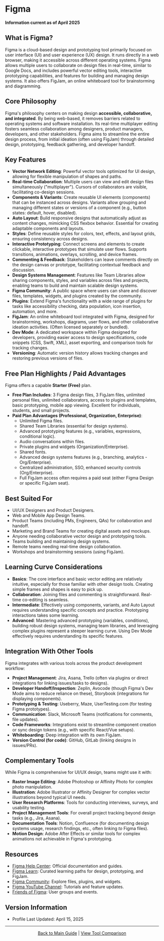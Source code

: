 # Figma

**Information current as of April 2025**

## What is Figma?

Figma is a cloud-based design and prototyping tool primarily focused on user interface (UI) and user experience (UX) design. It runs directly in a web browser, making it accessible across different operating systems. Figma allows multiple users to collaborate on design files in real-time, similar to Google Docs, and includes powerful vector editing tools, interactive prototyping capabilities, and features for building and managing design systems. It also offers FigJam, an online whiteboard tool for brainstorming and diagramming.

## Core Philosophy

Figma's philosophy centers on making design **accessible, collaborative, and integrated**. By being web-based, it removes barriers related to operating systems and software installation. Its real-time multiplayer editing fosters seamless collaboration among designers, product managers, developers, and other stakeholders. Figma aims to streamline the entire design process, from initial ideation (often using FigJam) through detailed design, prototyping, feedback gathering, and developer handoff.

## Key Features

-   **Vector Network Editing**: Powerful vector tools optimized for UI design, allowing for flexible manipulation of shapes and paths.
-   **Real-time Collaboration**: Multiple users can view and edit design files simultaneously ("multiplayer"). Cursors of collaborators are visible, facilitating co-design sessions.
-   **Components & Variants**: Create reusable UI elements (components) that can be instanced across designs. Variants allow grouping and managing different states or versions of a component (e.g., button states: default, hover, disabled).
-   **Auto Layout**: Build responsive designs that automatically adjust as content changes, mimicking CSS flexbox behavior. Essential for creating adaptable components and layouts.
-   **Styles**: Define reusable styles for colors, text, effects, and layout grids, ensuring consistency across designs.
-   **Interactive Prototyping**: Connect screens and elements to create clickable, interactive prototypes that simulate user flows. Supports transitions, animations, overlays, scrolling, and device frames.
-   **Commenting & Feedback**: Stakeholders can leave comments directly on the design canvas or prototype, facilitating contextual feedback and discussion.
-   **Design Systems Management**: Features like Team Libraries allow sharing components, styles, and variables across files and projects, enabling teams to build and maintain scalable design systems.
-   **Figma Community**: A public space where users can share and discover files, templates, widgets, and plugins created by the community.
-   **Plugins**: Extend Figma's functionality with a wide range of plugins for tasks like accessibility checking, data population, icon insertion, automation, and more.
-   **FigJam**: An online whiteboard tool integrated with Figma, designed for brainstorming, workshops, diagrams, user flows, and other collaborative ideation activities. (Often licensed separately or bundled).
-   **Dev Mode**: A dedicated workspace within Figma designed for developers, providing easier access to design specifications, code snippets (CSS, Swift, XML), asset exporting, and comparison tools for tracking changes.
-   **Versioning**: Automatic version history allows tracking changes and restoring previous versions of files.

## Free Plan Highlights / Paid Advantages

Figma offers a capable **Starter (Free)** plan.
-   **Free Plan Includes**: 3 Figma design files, 3 FigJam files, unlimited personal files, unlimited collaborators, access to plugins and templates, basic prototyping, mobile app viewing. Excellent for individuals, students, and small projects.
-   **Paid Plan Advantages (Professional, Organization, Enterprise)**:
    -   Unlimited Figma files.
    -   Shared Team Libraries (essential for design systems).
    -   Advanced prototyping features (e.g., variables, expressions, conditional logic).
    -   Audio conversations within files.
    -   Private plugins and widgets (Organization/Enterprise).
    -   Shared fonts.
    -   Advanced design systems features (e.g., branching, analytics - Org/Enterprise).
    -   Centralized administration, SSO, enhanced security controls (Org/Enterprise).
    -   Full FigJam access often requires a paid seat (either Figma Design or specific FigJam seat).

## Best Suited For

-   UI/UX Designers and Product Designers.
-   Web and Mobile App Design Teams.
-   Product Teams (including PMs, Engineers, QAs) for collaboration and handoff.
-   Marketing and Brand Teams for creating digital assets and mockups.
-   Anyone needing collaborative vector design and prototyping tools.
-   Teams building and maintaining design systems.
-   Remote teams needing real-time design collaboration.
-   Workshops and brainstorming sessions (using FigJam).

## Learning Curve Considerations

-   **Basics**: The core interface and basic vector editing are relatively intuitive, especially for those familiar with other design tools. Creating simple frames and shapes is easy to pick up.
-   **Collaboration**: Joining files and commenting is straightforward. Real-time co-editing is seamless.
-   **Intermediate**: Effectively using components, variants, and Auto Layout requires understanding specific concepts and practice. Prototyping interactions takes some learning.
-   **Advanced**: Mastering advanced prototyping (variables, conditions), building robust design systems, managing team libraries, and leveraging complex plugins represent a steeper learning curve. Using Dev Mode effectively requires understanding its specific features.

## Integration With Other Tools

Figma integrates with various tools across the product development workflow:
-   **Project Management**: Jira, Asana, Trello (often via plugins or direct integrations for linking issues/tasks to designs).
-   **Developer Handoff/Inspection**: Zeplin, Avocode (though Figma's Dev Mode aims to reduce reliance on these), Storybook (integrations for displaying components).
-   **Prototyping & Testing**: Useberry, Maze, UserTesting.com (for testing Figma prototypes).
-   **Communication**: Slack, Microsoft Teams (notifications for comments, file updates).
-   **Code Frameworks**: Integrations exist to streamline component creation or sync design tokens (e.g., with specific React/Vue setups).
-   **Whiteboarding**: Deep integration with its own FigJam.
-   **Version Control (for code)**: GitHub, GitLab (linking designs in issues/PRs).

## Complementary Tools

While Figma is comprehensive for UI/UX design, teams might use it with:
-   **Raster Image Editing**: Adobe Photoshop or Affinity Photo for complex photo manipulation.
-   **Illustration**: Adobe Illustrator or Affinity Designer for complex vector illustrations beyond typical UI needs.
-   **User Research Platforms**: Tools for conducting interviews, surveys, and usability testing.
-   **Project Management Tools**: For overall project tracking beyond design tasks (e.g., Jira, Asana).
-   **Documentation Tools**: Notion, Confluence (for documenting design systems usage, research findings, etc., often linking *to* Figma files).
-   **Motion Design**: Adobe After Effects or similar tools for complex animations not achievable in Figma's prototyping.

## Resources

-   [Figma Help Center](https://help.figma.com/): Official documentation and guides.
-   [Figma Learn](https://www.figma.com/learn/): Curated learning paths for design, prototyping, and FigJam.
-   [Figma Community](https://www.figma.com/community): Explore files, plugins, and widgets.
-   [Figma YouTube Channel](https://www.youtube.com/c/Figmadesign): Tutorials and feature updates.
-   [Friends of Figma](https://friends.figma.com/): User groups and events.

## Version Information

-   Profile Last Updated: April 15, 2025

---

<p align="center"><a href="../README.md">Back to Main Guide</a> | <a href="../comparison-tables/tool-comparison.md">View Tool Comparison</a></p>
